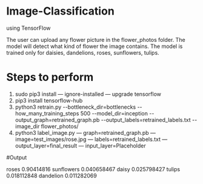 # Image-Classification
using TensorFlow



The user can upload any flower picture in the flower_photos folder. The model will detect what kind of flower the image contains. The model is trained only for daisies, dandelions, roses, sunflowers, tulips.


# Steps to perform
1. sudo pip3 install — ignore-installed — upgrade tensorflow
2. pip3 install tensorflow-hub
3. python3 retrain.py --bottleneck_dir=bottlenecks --how_many_training_steps 500 --model_dir=inception --output_graph=retrained_graph.pb --output_labels=retrained_labels.txt --image_dir flower_photos/
4. python3 label_image.py — graph=retrained_graph.pb — image=test_images/rose.jpg — labels=retrained_labels.txt — output_layer=final_result — input_layer=Placeholder


#Output

roses 0.90414816
sunflowers 0.040658467
daisy 0.025798427
tulips 0.018112848
dandelion 0.011282069
